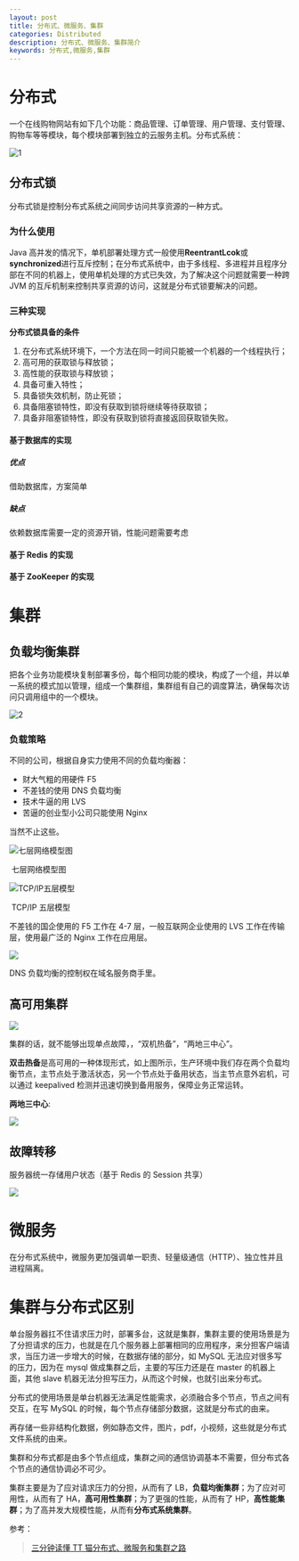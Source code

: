 ```yaml
---
layout: post
title: 分布式、微服务、集群
categories: Distributed
description: 分布式、微服务、集群简介
keywords: 分布式,微服务,集群
---
```


# 分布式

一个在线购物网站有如下几个功能：商品管理、订单管理、用户管理、支付管理、购物车等等模块，每个模块部署到独立的云服务主机。分布式系统：

![1](https://blog.52itstyle.com/usr/uploads/2017/09/3558355379.png?_=7501932)





## 分布式锁

分布式锁是控制分布式系统之间同步访问共享资源的一种方式。

### 为什么使用

Java 高并发的情况下，单机部署处理方式一般使用**ReentrantLcok**或**synchronized**进行互斥控制；在分布式系统中，由于多线程、多进程并且程序分部在不同的机器上，使用单机处理的方式已失效，为了解决这个问题就需要一种跨 JVM 的互斥机制来控制共享资源的访问，这就是分布式锁要解决的问题。

### 三种实现

**分布式锁具备的条件**

1. 在分布式系统环境下，一个方法在同一时间只能被一个机器的一个线程执行；
2. 高可用的获取锁与释放锁；
3. 高性能的获取锁与释放锁；
4. 具备可重入特性；
5. 具备锁失效机制，防止死锁；
6. 具备阻塞锁特性，即没有获取到锁将继续等待获取锁；
7. 具备非阻塞锁特性，即没有获取到锁将直接返回获取锁失败。

#### 基于数据库的实现

##### 优点

借助数据库，方案简单

##### 缺点

依赖数据库需要一定的资源开销，性能问题需要考虑

####  基于 Redis 的实现

#### 基于 ZooKeeper 的实现

# 集群

## 负载均衡集群 

把各个业务功能模块复制部署多份，每个相同功能的模块，构成了一个组，并以单一系统的模式加以管理，组成一个集群组，集群组有自己的调度算法，确保每次访问只调用组中的一个模块。

![2](https://blog.52itstyle.com/usr/uploads/2017/09/963276945.png?_=7501932)

### 负载策略

不同的公司，根据自身实力使用不同的负载均衡器：

- 财大气粗的用硬件 F5
- 不差钱的使用 DNS 负载均衡
- 技术牛逼的用 LVS
- 苦逼的创业型小公司只能使用 Nginx

当然不止这些。

![七层网络模型图](https://blog.52itstyle.com/usr/uploads/2017/09/1201875793.png?_=7501932)

​								七层网络模型图

![TCP/IP五层模型](https://blog.52itstyle.com/usr/uploads/2017/09/267317044.png?_=7501932)

​								TCP/IP 五层模型

不差钱的国企使用的 F5 工作在 4-7 层，一般互联网企业使用的 LVS 工作在传输层，使用最广泛的 Nginx 工作在应用层。

![](https://blog.52itstyle.com/usr/uploads/2017/09/2958654172.png?_=7501932)

DNS 负载均衡的控制权在域名服务商手里。

## 高可用集群

![](https://blog.52itstyle.com/usr/uploads/2017/09/2372019022.png?_=7501932)

集群的话，就不能够出现单点故障，，“双机热备”，“两地三中心”。

**双击热备**是高可用的一种体现形式，如上图所示，生产环境中我们存在两个负载均衡节点，主节点处于激活状态，另一个节点处于备用状态，当主节点意外宕机，可以通过 keepalived 检测并迅速切换到备用服务，保障业务正常运转。

**两地三中心**:

![](https://blog.52itstyle.com/usr/uploads/2017/09/3736806630.png?_=7501932)

## 故障转移

服务器统一存储用户状态（基于 Redis 的 Session 共享）

![](https://blog.52itstyle.com/usr/uploads/2017/09/541436368.png?_=7501932)

# 微服务

在分布式系统中，微服务更加强调单一职责、轻量级通信（HTTP）、独立性并且进程隔离。

# 集群与分布式区别

单台服务器扛不住请求压力时，部署多台，这就是集群，集群主要的使用场景是为了分担请求的压力，也就是在几个服务器上部署相同的应用程序，来分担客户端请求，当压力进一步增大的时候，在数据存储的部分，如 MySQL 无法应对很多写的压力，因为在 mysql 做成集群之后，主要的写压力还是在 master 的机器上面，其他 slave 机器无法分担写压力，从而这个时候，也就引出来分布式。


分布式的使用场景是单台机器无法满足性能需求，必须融合多个节点，节点之间有交互，在写 MySQL 的时候，每个节点存储部分数据，这就是分布式的由来。

再存储一些非结构化数据，例如静态文件，图片，pdf，小视频，这些就是分布式文件系统的由来。


集群和分布式都是由多个节点组成，集群之间的通信协调基本不需要，但分布式各个节点的通信协调必不可少。

集群主要是为了应对请求压力的分担，从而有了 LB，**负载均衡集群**；为了应对可用性，从而有了 HA，**高可用性集群**；为了更强的性能，从而有了 HP，**高性能集群**；为了高并发大规模性能，从而有**分布式系统集群**。



参考：

>[三分钟读懂 TT 猫分布式、微服务和集群之路](https://blog.52itstyle.com/archives/1569/)

